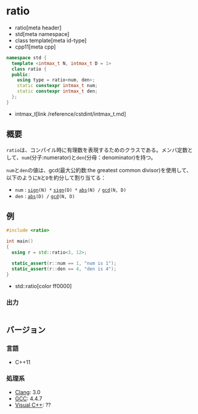 # ratio
* ratio[meta header]
* std[meta namespace]
* class template[meta id-type]
* cpp11[meta cpp]

```cpp
namespace std {
  template <intmax_t N, intmax_t D = 1>
  class ratio {
  public:
    using type = ratio<num, den>;
    static constexpr intmax_t num;
    static constexpr intmax_t den;
  };
}
```
* intmax_t[link /reference/cstdint/intmax_t.md]

## 概要
`ratio`は、コンパイル時に有理数を表現するためのクラスである。メンバ定数として、`num`(分子:numerator)と`den`(分母：denominator)を持つ。

`num`と`den`の値は、gcd(最大公約数:the greatest common divisor)を使用して、以下のように`N`と`D`を約分して割り当てる：

- `num` : [`sign`](https://ja.wikipedia.org/wiki/符号関数)`(N) *` [`sign`](https://ja.wikipedia.org/wiki/符号関数)`(D) *` [`abs`](/reference/cmath/abs.md)`(N) /` [`gcd`](https://ja.wikipedia.org/wiki/最大公約数)`(N, D)`
- `den` : [`abs`](/reference/cmath/abs.md)`(D) /` [`gcd`](https://ja.wikipedia.org/wiki/最大公約数)`(N, D)`


## 例
```cpp example
#include <ratio>

int main()
{
  using r = std::ratio<3, 12>;

  static_assert(r::num == 1, "num is 1");
  static_assert(r::den == 4, "den is 4");
}
```
* std::ratio[color ff0000]

### 出力
```
```

## バージョン
### 言語
- C++11

### 処理系
- [Clang](/implementation.md#clang): 3.0
- [GCC](/implementation.md#gcc): 4.4.7
- [Visual C++](/implementation.md#visual_cpp): ??


